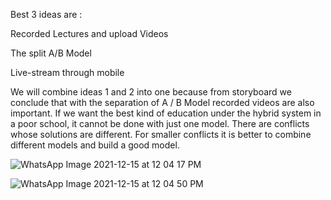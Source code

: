  Best 3 ideas are :

Recorded Lectures and upload Videos

The split A/B Model

Live-stream through mobile


We will combine ideas 1 and 2 into one because from storyboard we conclude that with the separation of A / B Model recorded videos are also important. If we want the best kind of education under the hybrid system in a poor school, it cannot be done with just one model. There are conflicts whose solutions are different. For smaller conflicts it is better to combine different models and build a good model.



![WhatsApp Image 2021-12-15 at 12 04 17 PM](https://user-images.githubusercontent.com/66063454/146162817-e04b143b-3c02-4281-b027-04ff04dd3952.jpeg)


![WhatsApp Image 2021-12-15 at 12 04 50 PM](https://user-images.githubusercontent.com/66063454/146162840-826f8322-ed3b-471e-8093-b4e04d2c4cba.jpeg)


